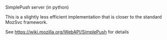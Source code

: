 SimplePush server (in python)

This is a slightly less efficient implementation that is closer to the standard MozSvc framework.

See https://wiki.mozilla.org/WebAPI/SimplePush for details

